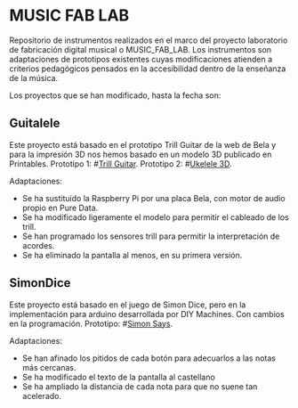 # MUSIC FAB LAB
Repositorio de instrumentos realizados en el marco del proyecto laboratorio de fabricación digital musical o MUSIC_FAB_LAB. 
Los instrumentos son adaptaciones de prototipos existentes cuyas modificaciones atienden a criterios pedagógicos pensados en la accesibilidad dentro de la enseñanza de la música. 

Los proyectos que se han modificado, hasta la fecha son: 
## Guitalele
Este proyecto está basado en el prototipo Trill Guitar de la web de Bela y para la impresión 3D nos hemos basado en un modelo 3D publicado en Printables.
Prototipo 1: #[Trill Guitar](https://blog.bela.io/creating-a-guitar-with-trill-and-raspberrypi/).
Prototipo 2: #[Ukelele 3D](https://www.printables.com/model/791551-ukulele).

Adaptaciones: 
* Se ha sustituído la Raspberry Pi por una placa Bela, con motor de audio propio en Pure Data.
* Se ha modificado ligeramente el modelo para permitir el cableado de los trill.
* Se han programado los sensores trill para permitir la interpretación de acordes.
* Se ha eliminado la pantalla al menos, en su primera versión.

## SimonDice
Este proyecto está basado en el juego de Simon Dice, pero en la implementación para arduino desarrollada por DIY Machines. Con cambios en la programación.
Prototipo: #[Simon Says](https://www.diymachines.co.uk/make-your-own-simon-says-memory-game). 

Adaptaciones:
* Se han afinado los pitidos de cada botón para adecuarlos a las notas más cercanas.
* Se ha modificado el texto de la pantalla al castellano
* Se ha ampliado la distancia de cada nota para que no suene tan acelerado.
